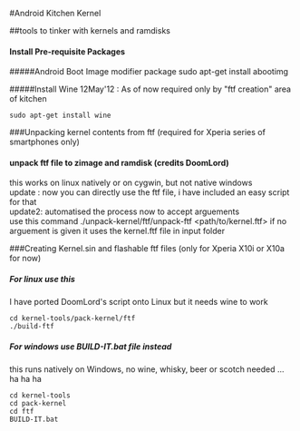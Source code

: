 #Android Kitchen Kernel

##tools to tinker with kernels and ramdisks 

#### Install Pre-requisite Packages

#####Android Boot Image modifier package
	sudo apt-get install abootimg

#####Install Wine
12May'12 : As of now required only by "ftf creation" area of kitchen

	sudo apt-get install wine

###Unpacking kernel contents from ftf 
(required for Xperia series of smartphones only)

#### unpack ftf  file to zimage and ramdisk (credits DoomLord) 
 this works on linux natively or on cygwin, but not native windows  
 update : now you can directly use the ftf file, i have included an easy script for that   
 update2: automatised the process now to accept arguements   
 use this command 
	./unpack-kernel/ftf/unpack-ftf <path/to/kernel.ftf>
if no arguement is given it uses the kernel.ftf file in input folder

###Creating Kernel.sin and flashable ftf files
(only for Xperia X10i or X10a for now)

#####   For linux use this
I have ported DoomLord's script onto Linux but it needs wine to work

	cd kernel-tools/pack-kernel/ftf
	./build-ftf

#####  For windows use BUILD-IT.bat file instead
this runs natively on Windows, no wine, whisky, beer or scotch needed ... ha ha ha

	cd kernel-tools
	cd pack-kernel
	cd ftf
	BUILD-IT.bat


